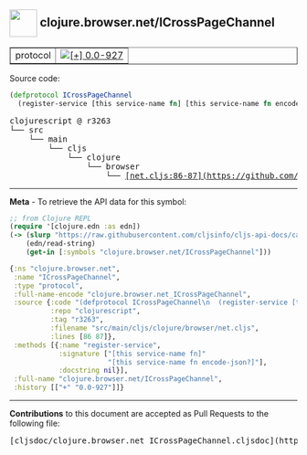 ## <img width="48px" valign="middle" src="http://i.imgur.com/Hi20huC.png"> clojure.browser.net/ICrossPageChannel

 <table border="1">
<tr>

<td>protocol</td>
<td><a href="https://github.com/cljsinfo/cljs-api-docs/tree/0.0-927"><img valign="middle" alt="[+] 0.0-927" src="https://img.shields.io/badge/+-0.0--927-lightgrey.svg"></a> </td>
</tr>
</table>






Source code:

```clj
(defprotocol ICrossPageChannel
  (register-service [this service-name fn] [this service-name fn encode-json?]))
```

 <pre>
clojurescript @ r3263
└── src
    └── main
        └── cljs
            └── clojure
                └── browser
                    └── <ins>[net.cljs:86-87](https://github.com/clojure/clojurescript/blob/r3263/src/main/cljs/clojure/browser/net.cljs#L86-L87)</ins>
</pre>


---

__Meta__ - To retrieve the API data for this symbol:

```clj
;; from Clojure REPL
(require '[clojure.edn :as edn])
(-> (slurp "https://raw.githubusercontent.com/cljsinfo/cljs-api-docs/catalog/cljs-api.edn")
    (edn/read-string)
    (get-in [:symbols "clojure.browser.net/ICrossPageChannel"]))
```

```clj
{:ns "clojure.browser.net",
 :name "ICrossPageChannel",
 :type "protocol",
 :full-name-encode "clojure.browser.net_ICrossPageChannel",
 :source {:code "(defprotocol ICrossPageChannel\n  (register-service [this service-name fn] [this service-name fn encode-json?]))",
          :repo "clojurescript",
          :tag "r3263",
          :filename "src/main/cljs/clojure/browser/net.cljs",
          :lines [86 87]},
 :methods [{:name "register-service",
            :signature ["[this service-name fn]"
                        "[this service-name fn encode-json?]"],
            :docstring nil}],
 :full-name "clojure.browser.net/ICrossPageChannel",
 :history [["+" "0.0-927"]]}

```

---

__Contributions__ to this document are accepted as Pull Requests to the following file:

 <pre>
[cljsdoc/clojure.browser.net_ICrossPageChannel.cljsdoc](https://github.com/cljsinfo/cljs-api-docs/blob/master/cljsdoc/clojure.browser.net_ICrossPageChannel.cljsdoc)
</pre>

